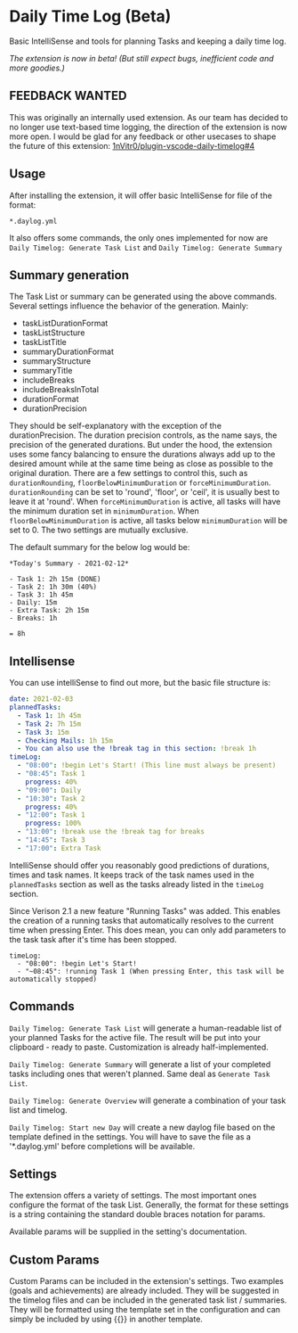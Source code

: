 # Daily Time Log (Beta)

Basic IntelliSense and tools for planning Tasks and keeping a daily time log.

*The extension is now in beta! (But still expect bugs, inefficient code and more goodies.)*

## FEEDBACK WANTED

This was originally an internally used extension. As our team has decided to no longer use text-based time logging, the direction of the extension is now more open. I would be glad for any feedback or other usecases to shape the future of this extension: [1nVitr0/plugin-vscode-daily-timelog#4](https://github.com/1nVitr0/plugin-vscode-daily-timelog/issues/4)

## Usage

After installing the extension, it will offer basic IntelliSense for file of the format:

```glob
*.daylog.yml
```

It also offers some commands, the only ones implemented for now are `Daily Timelog: Generate Task List` and `Daily Timelog: Generate Summary`

## Summary generation

The Task List or summary can be generated using the above commands. Several settings influence the behavior of the generation. Mainly:

- taskListDurationFormat
- taskListStructure
- taskListTitle 
- summaryDurationFormat
- summaryStructure
- summaryTitle
- includeBreaks
- includeBreaksInTotal
- durationFormat
- durationPrecision

They should be self-explanatory with the exception of the durationPrecision.
The duration precision controls, as the name says, the precision of the generated durations.
But under the hood, the extension uses some fancy balancing to ensure the durations always add up to the desired
amount while at the same time being as close as possible to the original duration. There are a few settings to control
this, such as `durationRounding`, `floorBelowMinimumDuration` or `forceMinimumDuration`.
`durationRounding` can be set to 'round', 'floor', or 'ceil', it is usually best to leave it at 'round'.
When `forceMinimumDuration` is active, all tasks will have the minimum duration set in `minimumDuration`.
When `floorBelowMinimumDuration` is active, all tasks below `minimumDuration` will be set to 0.
The two settings are mutually exclusive.

The default summary for the below log would be:

```
*Today's Summary - 2021-02-12*

- Task 1: 2h 15m (DONE)
- Task 2: 1h 30m (40%)
- Task 3: 1h 45m
- Daily: 15m
- Extra Task: 2h 15m
- Breaks: 1h

= 8h
```

## Intellisense

You can use intelliSense to find out more, but the basic file structure is:

```yaml
date: 2021-02-03
plannedTasks:
  - Task 1: 1h 45m
  - Task 2: 7h 15m
  - Task 3: 15m
  - Checking Mails: 1h 15m
  - You can also use the !break tag in this section: !break 1h
timeLog:
  - "08:00": !begin Let's Start! (This line must always be present)
  - "08:45": Task 1
    progress: 40%
  - "09:00": Daily
  - "10:30": Task 2
    progress: 40%
  - "12:00": Task 1
    progress: 100%
  - "13:00": !break use the !break tag for breaks
  - "14:45": Task 3
  - "17:00": Extra Task
```

IntelliSense should offer you reasonably good predictions of durations, times and task names. It keeps track of the task names used in the `plannedTasks` section as well as the tasks already listed in the `timeLog` section.

Since Verison 2.1 a new feature "Running Tasks" was added. This enables the creation of a running tasks that automatically resolves to the current time when pressing Enter. This does mean, you can only add parameters to the task task after it's time has been stopped.

```
timeLog:
  - "08:00": !begin Let's Start!
  - "~08:45": !running Task 1 (When pressing Enter, this task will be automatically stopped)
```

## Commands

`Daily Timelog: Generate Task List` will generate a human-readable list of your planned Tasks for the active file. The result will be put into your clipboard - ready to paste. Customization is already half-implemented.

`Daily Timelog: Generate Summary` will generate a list of your completed tasks including ones that weren't planned. Same deal as `Generate Task List`.

`Daily Timelog: Generate Overview` will generate a combination of your task list and timelog.

`Daily Timelog: Start new Day` will create a new daylog file based on the template defined in the settings. You will have to save the file as a '*.daylog.yml' before completions will be available.

## Settings

The extension offers a variety of settings. The most important ones configure the format of the task List.
Generally, the format for these settings is a string containing the standard double braces notation for params.

Available params will be supplied in the setting's documentation.

## Custom Params

Custom Params can be included in the extension's settings. Two examples (goals and achievements) are already included.
They will be suggested in the timelog files and can be included in the generated task list / summaries.
They will be formatted using the template set in the configuration and can simply be included by using {{<param-name>}} in another template.
